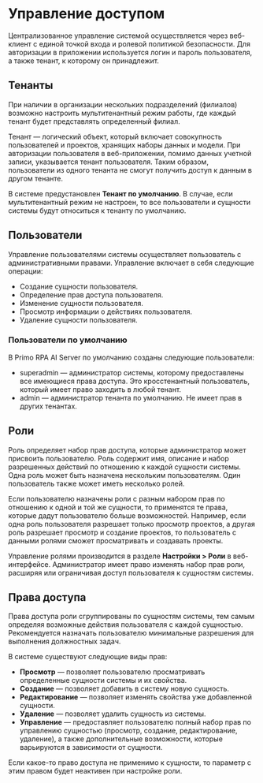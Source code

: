 # Управление доступом

Централизованное управление системой осуществляется через веб-клиент с единой точкой входа и ролевой политикой безопасности. Для авторизации в приложении используется логин и пароль пользователя, а также тенант, к которому он принадлежит.

## Тенанты

При наличии в организации нескольких подразделений (филиалов) возможно настроить мультитенантный режим работы, где каждый тенант будет представлять определенный филиал. 

Тенант — логический объект, который включает совокупность пользователей и проектов, хранящих наборы данных и модели. При авторизации пользователя в веб-приложении, помимо данных учетной записи, указывается тенант пользователя. Таким образом, пользователи из одного тенанта не смогут получить доступ к данным в другом тенанте.

В системе предустановлен **Тенант по умолчанию**. В случае, если мультитенантный режим не настроен, то все пользователи и сущности системы будут относиться к тенанту по умолчанию.


## Пользователи

Управление пользователями системы осуществляет пользователь с административными правами. Управление включает в себя следующие операции:
* Создание сущности пользователя.
* Определение прав доступа пользователя.
* Изменение сущности пользователя.
* Просмотр информации о действиях пользователя.
* Удаление сущности пользователя.

### Пользователи по умолчанию

В Primo RPA AI Server по умолчанию созданы следующие пользователи:
* superadmin — администратор системы, которому предоставлены все имеющиеся права доступа. Это кросстенантный пользователь, который имеет право заходить в любой тенант.
* admin — администратор тенанта по умолчанию. Не имеет прав в других тенантах.

## Роли

Роль определяет набор прав доступа, которые администратор может присвоить пользователю. Роль содержит имя, описание и набор разрешенных действий по отношению к каждой сущности системы. Одна роль может быть назначена нескольким пользователям. Один пользователь также может иметь несколько ролей. 

Если пользователю назначены роли с разным набором прав по отношению к одной и той же сущности, то применятся те права, которые дадут пользователю больше возможностей. Например, если одна роль пользователя разрешает только просмотр проектов, а другая роль разрешает просмотр и создание проектов, то пользователь с данными ролями сможет просматривать и создавать проекты.  

Управление ролями производится в разделе **Настройки > Роли** в веб-интерфейсе. Администратор имеет право изменять набор прав роли, расширяя или ограничивая доступ пользователя к сущностям системы.


## Права доступа
Права доступа роли сгруппированы по сущностям системы, тем самым определяя возможные действия пользователя с каждой сущностью. Рекомендуется назначать пользователю минимальные разрешения для выполнения должностных задач.

В системе существуют следующие виды прав:
* **Просмотр** — позволяет пользователю просматривать определенные сущности системы и их свойства. 
* **Создание** — позволяет добавить в систему новую сущность. 
* **Редактирование** — позволяет изменять свойства уже добавленной сущности. 
* **Удаление** — позволяет удалить сущность из системы. 
* **Управление** — предоставляет пользователю полный набор прав по управлению сущностью (просмотр, создание, редактирование, удаление), а также дополнительные возможности, которые варьируются в зависимости от сущности. 
  
Если какое-то право доступа не применимо к сущности, то параметр с этим правом будет неактивен при настройке роли. 

